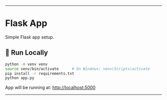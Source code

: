 ---

# Flask App

Simple Flask app setup.

## 🚀 Run Locally

```bash
python -m venv venv
source venv/bin/activate      # On Windows: venv\Scripts\activate
pip install -r requirements.txt
python app.py
```

App will be running at: [http://localhost:5000](http://localhost:5000)

---